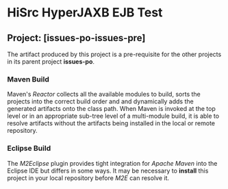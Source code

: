 # HiSrc HyperJAXB EJB Test

## Project: [issues-po-issues-pre]

The artifact produced by this project is a pre-requisite for the other projects in its parent project **issues-po**.

### Maven Build

Maven's *Reactor* collects all the available modules to build, sorts the projects into the correct build order and and dynamically adds the generated artifacts onto the class path. When Maven is invoked at the top level or in an appropriate sub-tree level of a multi-module build, it is able to resolve artifacts without the artifacts being installed in the local or remote repository.

### Eclipse Build

The *M2Eclipse* plugin provides tight integration for _Apache Maven_ into the Eclipse IDE but differs in some ways. It may be necessary to **install** this project in your local repository before *M2E* can resolve it.
